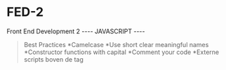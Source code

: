 FED-2
=====

Front End Development 2
---- JAVASCRIPT ----
>Best Practices
>*Camelcase
>*Use short clear meaningful names
*Constructor functions with capital
*Comment your code
*Externe scripts boven de </body> tag
